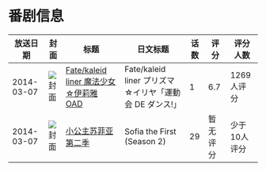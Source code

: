 # 番剧信息

|放送日期|封面|标题|日文标题|话数|评分|评分人数|
|---|---|---|---|---|---|---|
|2014-03-07|![封面](https://lain.bgm.tv/pic/cover/c/fc/22/83731_W1o68.jpg)|[Fate/kaleid liner 魔法少女☆伊莉雅 OAD](https://bangumi.tv/subject/83731)|Fate/kaleid liner プリズマ☆イリヤ「運動会 DE ダンス!」|1|6.7|1269人评分|
|2014-03-07|![封面](https://lain.bgm.tv/pic/cover/c/f1/9d/118474_8ubfy.jpg)|[小公主苏菲亚 第二季](https://bangumi.tv/subject/118474)|Sofia the First (Season 2)|29|暂无评分|少于10人评分|
